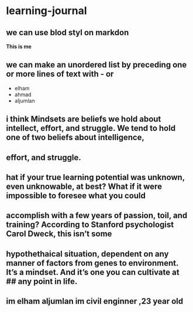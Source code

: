 # learning-journal 
## we can use  blod styl on markdon  
**This is me**
 ## we can make an unordered list by preceding one or more lines of text with - or
- elham
- ahmad
- aljumlan

##  i think Mindsets are beliefs we hold about intellect, effort, and struggle. We tend to hold one of two beliefs about intelligence,  
## effort, and struggle.
## hat if your true learning potential was unknown, even unknowable, at best? What if it were impossible to foresee what you could
## accomplish with a few years of passion, toil, and training? According to Stanford psychologist Carol Dweck, this isn’t some
## hypothethaical situation, dependent on any manner of factors from genes to environment. It’s a mindset. And it’s one you can cultivate at  ## any point in life.
## im elham aljumlan im civil enginner ,23 year old
